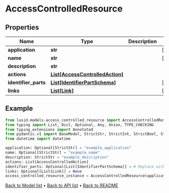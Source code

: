 # AccessControlledResource

## Properties
Name | Type | Description | Notes
------------ | ------------- | ------------- | -------------
**application** | **str** |  | [optional] 
**name** | **str** |  | [optional] 
**description** | **str** |  | 
**actions** | [**List[AccessControlledAction]**](AccessControlledAction.md) |  | 
**identifier_parts** | [**List[IdentifierPartSchema]**](IdentifierPartSchema.md) |  | [optional] 
**links** | [**List[Link]**](Link.md) |  | [optional] 
## Example

```python
from lusid.models.access_controlled_resource import AccessControlledResource
from typing import List, Dict, Optional, Any, Union, TYPE_CHECKING
from typing_extensions import Annotated
from pydantic.v1 import BaseModel, StrictStr, StrictInt, StrictBool, StrictFloat, StrictBytes, Field, validator, ValidationError, conlist, constr
from datetime import datetime

application: Optional[StrictStr] = "example_application"
name: Optional[StrictStr] = "example_name"
description: StrictStr = "example_description"
actions: List[AccessControlledAction]
identifier_parts: Optional[List[IdentifierPartSchema]] = # Replace with your value
links: Optional[List[Link]] = None
access_controlled_resource_instance = AccessControlledResource(application=application, name=name, description=description, actions=actions, identifier_parts=identifier_parts, links=links)

```

[Back to Model list](../README.md#documentation-for-models) &#8226; [Back to API list](../README.md#documentation-for-api-endpoints) &#8226; [Back to README](../README.md)

